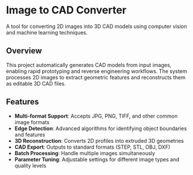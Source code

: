# Image to CAD Converter

A tool for converting 2D images into 3D CAD models using computer vision and machine learning techniques.

## Overview

This project automatically generates CAD models from input images, enabling rapid prototyping and reverse engineering workflows. The system processes 2D images to extract geometric features and reconstructs them as editable 3D CAD files.

## Features

- **Multi-format Support**: Accepts JPG, PNG, TIFF, and other common image formats
- **Edge Detection**: Advanced algorithms for identifying object boundaries and features
- **3D Reconstruction**: Converts 2D profiles into extruded 3D geometries
- **CAD Export**: Outputs to standard formats (STEP, STL, OBJ, DXF)
- **Batch Processing**: Handle multiple images simultaneously
- **Parameter Tuning**: Adjustable settings for different image types and quality levels
